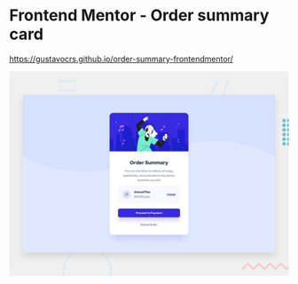 # Frontend Mentor - Order summary card

https://gustavocrs.github.io/order-summary-frontendmentor/

![Design preview for the Order summary card coding challenge](./design/desktop-preview.jpg)

